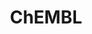 ---
bigquery: https://console.cloud.google.com/bigquery?p=patents-public-data&d=ebi_chembl&page=dataset
citation: '"The ChEMBL database in 2017." Anna Gaulton, Anne Hersey, Michał Nowotka,
  A Patrícia Bento, Jon Chambers, David Mendez, Prudence Mutowo, Francis Atkinson,
  Louisa J Bellis, Elena Cibrián-Uhalte, Mark Davies, Nathan Dedman, Anneli Karlsson,
  María Paula Magariños, John P Overington, George Papadatos, Ines Smit, Andrew R
  Leach Nucleic acids Research (2017) 45 (Database Issue), D945-D954'
contributors: European Bioinformatics Institute
cost: None
description: ChEMBL Data is a manually curated database of small molecules used in
  drug discovery, including information about existing patented drugs.
documentation: 'schema: https://www.ebi.ac.uk/chembl/db_schema


  '
last_edit: Mon, 04 Apr 2022 19:07:30 GMT
location: https://console.cloud.google.com/marketplace/product/google_patents_public_datasets/chembl
maintained_by: EMBL-EBI, an outstation of European Molecular Biology Laboratory
related_publications: '

  ChEMBL: towards direct deposition of bioassay data.


  Mendez D, Gaulton A, Bento AP, Chambers J, De Veij M, Félix E, Magariños MP, Mosquera
  JF, Mutowo P, Nowotka M, Gordillo-Marañón M, Hunter F, Junco L, Mugumbate G, Rodriguez-Lopez
  M, Atkinson F, Bosc N, Radoux CJ, Segura-Cabrera A, Hersey A, Leach AR.


  — Nucleic Acids Res. 2019; 47(D1):D930-D940. doi: 10.1093/nar/gky1075

  '
schema_fields: '[''aromatic_rings'', ''set_name'', ''alert_name'', ''previous_company'',
  ''version'', ''hrac_class_id'', ''sequence'', ''tbl'', ''compsyn_id'', ''chirality'',
  ''l5'', ''site_id'', ''src_id'', ''frac_code'', ''heavy_atoms'', ''substrate_record_id'',
  ''standard_relation'', ''irac_class_id'', ''bao_format'', ''ingredient'', ''cell_source_tissue'',
  ''units'', ''label'', ''comp_class_id'', ''num_lipinski_ro5_violations'', ''mc_target_type'',
  ''ref_id'', ''type'', ''standard_text_value'', ''db_source'', ''usan_stem_id'',
  ''ass_cls_map_id'', ''ro3_pass'', ''l2'', ''assay_param_id'', ''drug_substance_flag'',
  ''strength'', ''level3'', ''qed_weighted'', ''met_id'', ''withdrawn_reason'', ''first_in_class'',
  ''result_flag'', ''homologue'', ''alert_set_id'', ''protein_class_desc'', ''enzyme_tid'',
  ''ddd_admr'', ''num_ro5_violations'', ''lle'', ''assay_cell_type'', ''last_active'',
  ''drug_product_flag'', ''component_type'', ''full_molformula'', ''polymer_flag'',
  ''l8'', ''published_relation'', ''withdrawn_country'', ''protein_class_id'', ''parent_type'',
  ''name'', ''related_tid'', ''acd_logd'', ''subgroup'', ''short_name'', ''assay_desc'',
  ''target_mapping'', ''pubmed_id'', ''cell_description'', ''job_id'', ''source_domain_id'',
  ''idx'', ''action_type'', ''usan_stem'', ''relationship_type'', ''cl_lincs_id'',
  ''potential_duplicate'', ''parent_molregno'', ''level2_description'', ''parameter_value'',
  ''enzyme_name'', ''bei'', ''parent_go_id'', ''mechanism_of_action'', ''natural_product'',
  ''accession'', ''mol_hrac_id'', ''rtb'', ''assay_test_type'', ''orig_description'',
  ''product_id'', ''targcomp_id'', ''annotation'', ''l3'', ''domain_id'', ''atc_code'',
  ''l1'', ''mw_monoisotopic'', ''parent_id'', ''abstract'', ''availability_type'',
  ''hba_lipinski'', ''inorganic_flag'', ''active_ingredient'', ''standard_type'',
  ''assay_strain'', ''smarts'', ''updated_on'', ''level2'', ''sequence_md5sum'', ''country'',
  ''mc_target_accession'', ''upper_value'', ''volume'', ''warning_class'', ''ref_type'',
  ''creation_date'', ''company'', ''innovator_company'', ''chembl_id'', ''curated_by'',
  ''prodrug'', ''mesh_id'', ''indication_class'', ''warning_description'', ''biocomp_id'',
  ''applicant_full_name'', ''clo_id'', ''withdrawn_flag'', ''pathway_key'', ''efo_id'',
  ''std_act_id'', ''tissue_id'', ''species_group_flag'', ''tid_fixed'', ''normal_range_max'',
  ''entity_id'', ''toid'', ''molecule_type'', ''downgraded'', ''domain_name'', ''caloha_id'',
  ''who_extra'', ''standard_flag'', ''cx_most_bpka'', ''mol_irac_id'', ''efo_term'',
  ''assay_class_id'', ''who_name'', ''binding_site_comment'', ''topical'', ''l7'',
  ''trade_name'', ''assay_tax_id'', ''acd_most_bpka'', ''assay_type'', ''withdrawn_class'',
  ''status'', ''cpd_str_alert_id'', ''standard_inchi_key'', ''standard_units'', ''published_units'',
  ''frac_class_id'', ''bao_id'', ''molecular_species'', ''mec_id'', ''assay_tissue'',
  ''aidx'', ''ddd_value'', ''submission_date'', ''cx_logd'', ''usan_stem_definition'',
  ''psa'', ''uo_units'', ''updated_by'', ''acd_logp'', ''text_value'', ''last_page'',
  ''alogp'', ''predbind_id'', ''curation_comment'', ''major_class'', ''publication_number'',
  ''compd_id'', ''class_level'', ''confidence_score'', ''usan_substem'', ''assay_subcellular_fraction'',
  ''metabolite_record_id'', ''site_residues'', ''mc_organism'', ''cx_most_apka'',
  ''research_stem'', ''stem_class'', ''src_description'', ''first_page'', ''aspect'',
  ''cell_source_tax_id'', ''issue'', ''year'', ''cell_source_organism'', ''go_id'',
  ''level4_description'', ''description'', ''pref_name'', ''withdrawn_year'', ''stem'',
  ''comp_go_id'', ''site_name'', ''active_molregno'', ''start_position'', ''le'',
  ''record_id'', ''pathway_id'', ''comments'', ''activity_id'', ''prod_pat_id'', ''prediction_method'',
  ''acd_most_apka'', ''synonyms'', ''mc_tax_id'', ''molregno'', ''co_stem_id'', ''compound_name'',
  ''dosed_ingredient'', ''isoform'', ''title'', ''doc_type'', ''met_conversion'',
  ''nda_type'', ''uberon_id'', ''src_short_name'', ''usan_year'', ''smid'', ''cell_id'',
  ''patent_no'', ''chebi_par_id'', ''delist_flag'', ''warning_type'', ''mechanism_comment'',
  ''standard_value'', ''level3_description'', ''log_id'', ''activity_count'', ''cellosaurus_id'',
  ''canonical_smiles'', ''disease_efficacy'', ''targrel_id'', ''molecular_mechanism'',
  ''ad_type'', ''class_type'', ''max_phase'', ''compound_key'', ''oc_id'', ''domain_type'',
  ''bto_id'', ''warning_year'', ''ridx'', ''warning_country'', ''cell_ontology_id'',
  ''qudt_units'', ''warning_id'', ''mol_atc_id'', ''as_id'', ''assay_id'', ''doc_id'',
  ''src_assay_id'', ''hrac_code'', ''src_compound_id'', ''structure_type'', ''definition'',
  ''mesh_heading'', ''approval_date'', ''rgid'', ''ddd_units'', ''component_id'',
  ''activity_comment'', ''direct_interaction'', ''molsyn_id'', ''cidx'', ''assay_category'',
  ''hba'', ''sei'', ''mecref_id'', ''assay_source'', ''route'', ''confidence'', ''patent_use_code'',
  ''entity_type'', ''published_value'', ''tid'', ''drug_record_id'', ''res_stem_id'',
  ''organism'', ''mw_freebase'', ''level1_description'', ''protein_class_synonym'',
  ''level4'', ''oral'', ''hbd'', ''priority'', ''num_alerts'', ''hbd_lipinski'', ''level1'',
  ''full_mwt'', ''black_box_warning'', ''target_desc'', ''path'', ''warnref_id'',
  ''mc_target_name'', ''pchembl_value'', ''mol_frac_id'', ''actsm_id'', ''drugind_id'',
  ''source'', ''molfile'', ''level5'', ''standard_upper_value'', ''authors'', ''relationship'',
  ''tax_id'', ''db_version'', ''therapeutic_flag'', ''max_phase_for_ind'', ''end_position'',
  ''syn_type'', ''l6'', ''indref_id'', ''ddd_id'', ''helm_notation'', ''selectivity_comment'',
  ''domain_description'', ''relation'', ''parenteral'', ''patent_expire_date'', ''cell_name'',
  ''protclasssyn_id'', ''first_approval'', ''alert_id'', ''assay_organism'', ''dosage_form'',
  ''sitecomp_id'', ''relationship_desc'', ''l4'', ''ap_id'', ''normal_range_min'',
  ''published_type'', ''metref_id'', ''component_synonym'', ''bao_endpoint'', ''irac_code'',
  ''formulation_id'', ''patent_id'', ''met_comment'', ''journal'', ''target_type'',
  ''ref_url'', ''ddd_comment'', ''data_validity_comment'', ''parameter_type'', ''value'',
  ''mutation'', ''doi'', ''cx_logp'', ''stat'', ''standard_inchi'', ''variant_id'']'
shortname: chembl
tags:
- biotechnology
- health
- chemical
- bioinformatics
- medical
terms_of_use: CC BY-SA 3.0
title: ChEMBL
uuid: e232a192-965c-4ec9-904c-155b6dfe56c5
---
